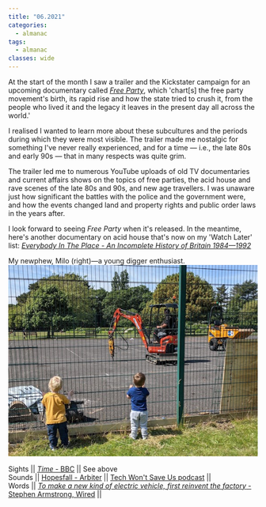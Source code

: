 ```yaml
---
title: "06.2021"
categories:
  - almanac
tags:
  - almanac
classes: wide
---
```


At the start of the month I saw a trailer and the Kickstater campaign for an upcoming documentary called [_Free Party_](https://www.kickstarter.com/projects/mrtorquay/free-party-a-documentary), which 'chart[s] the free party movement's birth, its rapid rise and how the state tried to crush it, from the people who lived it and the legacy it leaves in the present day all across the world.'

I realised I wanted to learn more about these subcultures and the periods during which they were most visible. The trailer made me nostalgic for something I've never really experienced, and for a time — i.e., the late 80s and early 90s — that in many respects was quite grim.

The trailer led me to numerous YouTube uploads of old TV documentaries and current affairs shows on the topics of free parties, the acid house and rave scenes of the late 80s and 90s, and new age travellers. I was unaware just how significant the battles with the police and the government were, and how the events changed land and property rights and public order laws in the years after.

I look forward to seeing _Free Party_ when it's released. In the meantime, here's another documentary on acid house that's now on my 'Watch Later' list: [_Everybody In The Place - An Incomplete History of Britain 1984—1992_](https://www.youtube.com/watch?v=Thr8PUAQuag)

My newphew, Milo (right)—a young digger enthusiast.
![Milo and fellow digger enthusiast](/assets/images/milo_june21.jpg "Milo and machines")

Sights || [_Time_ - BBC](https://www.bbc.co.uk/iplayer/episodes/p09fs2qh/time) || See above  
Sounds || [Hopesfall - Arbiter](https://open.spotify.com/album/5VJ72R6K0tsO9zwBwjjuBJ?si=BzM2tGIZSNmFs7QnOArurA&dl_branch=1)  || [Tech Won't Save Us podcast](https://techwontsave.us/) ||   
Words || [_To make a new kind of electric vehicle, first reinvent the factory_ - Stephen Armstrong, Wired](https://www.wired.co.uk/article/arrival-electric-vehicles-microfactory) ||    
